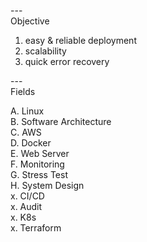 ---\
Objective


1. easy & reliable deployment
2. scalability
3. quick error recovery


---\
Fields


A. Linux\
B. Software Architecture\
C. AWS\
D. Docker\
E. Web Server\
F. Monitoring\
G. Stress Test\
H. System Design\
x. CI/CD\
x. Audit\
x. K8s\
x. Terraform
